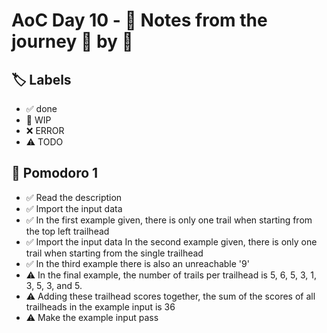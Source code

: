 # AoC Day 10 - 📝 Notes from the journey 🍅 by 🍅

## 🏷️ Labels

- ✅ done
- 🚧 WIP
- ❌ ERROR
- ⚠️ TODO

## 🍅 Pomodoro 1
- ✅ Read the description
- ✅ Import the input data
- ✅ In the first example given, there is only one trail when starting from the top left trailhead
- ✅ Import the input data
 In the second example given, there is only one trail when starting from the single trailhead 
- ✅ In the third example there is also an unreachable '9'
- ⚠️ In the final example, the number of trails per trailhead is 5, 6, 5, 3, 1, 3, 5, 3, and 5.
- ⚠️ Adding these trailhead scores together, the sum of the scores of all trailheads in the example input is 36
- ⚠️ Make the example input pass

